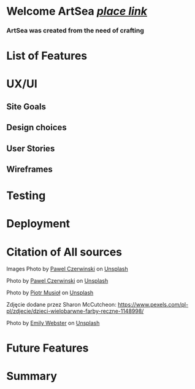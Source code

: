 # Welcome ArtSea [*place link*](ArtSea) 
### ArtSea was created from the need of crafting 

# List of Features

# UX/UI

## Site Goals
## Design choices
## User Stories
## Wireframes

# Testing

# Deployment

# Citation of All sources
Images Photo by <a href="https://unsplash.com/@pawel_czerwinski?utm_source=unsplash&utm_medium=referral&utm_content=creditCopyText">Pawel Czerwinski</a> on <a href="https://unsplash.com/s/photos/wave-art?utm_source=unsplash&utm_medium=referral&utm_content=creditCopyText">Unsplash</a>

Photo by <a href="https://unsplash.com/@pawel_czerwinski?utm_source=unsplash&utm_medium=referral&utm_content=creditCopyText">Pawel Czerwinski</a> on <a href="https://unsplash.com/s/photos/wave-art?utm_source=unsplash&utm_medium=referral&utm_content=creditCopyText">Unsplash</a>

Photo by <a href="https://unsplash.com/@szamanm?utm_source=unsplash&utm_medium=referral&utm_content=creditCopyText">Piotr Musioł</a> on <a href="https://unsplash.com/s/photos/wall-drawing?utm_source=unsplash&utm_medium=referral&utm_content=creditCopyText">Unsplash</a>

Zdjęcie dodane przez Sharon McCutcheon: https://www.pexels.com/pl-pl/zdjecie/dzieci-wielobarwne-farby-reczne-1148998/ 

Photo by <a href="https://unsplash.com/@emily_webster?utm_source=unsplash&utm_medium=referral&utm_content=creditCopyText">Emily Webster</a> on <a href="https://unsplash.com/s/photos/crafting-people?utm_source=unsplash&utm_medium=referral&utm_content=creditCopyText">Unsplash</a>
  
  

# Future Features

# Summary